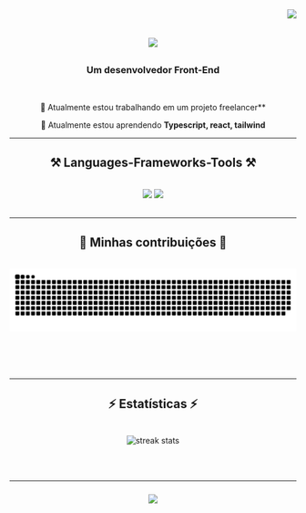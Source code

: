 <img align="right" src="https://visitor-badge.laobi.icu/badge?page_id=artur-debv.artur-debv" />

<h1 align="center">
    <img src="https://readme-typing-svg.herokuapp.com/?font=Righteous&size=35&center=true&vCenter=true&width=500&height=70&duration=4000&lines=olá!+👋;+me+chamo+Artur+Huber!;" />
</h1>

<h3 align="center">Um desenvolvedor Front-End</h3>

<br/>

<div align="center">
 
 🔭 Atualmente estou trabalhando em um projeto freelancer**
 
 🌱 Atualmente estou aprendendo **Typescript, react, tailwind**

 </div>
 


 <hr/>
 
<h2 align="center">⚒️ Languages-Frameworks-Tools ⚒️</h2>
<br/>
<div align="center">
    <img src="https://skillicons.dev/icons?i=react,bootstrap,html,css,vscode,github,figma,tailwind,git" />
    <img src="https://skillicons.dev/icons?i=nodejsjavascript,typescript,firebase,mysql," /><br>
</div>

<br/>
<hr/>

<div align="center">
  <h2>🐍 Minhas contribuições 🐍</h2>
  <br>
  <img alt="snake eating my contributions" src="https://raw.githubusercontent.com/salesp07/salesp07/output/github-contribution-grid-snake-dark.svg" />
  
  <br/><br/><br/>
</div>

<hr/>

<h2 align="center">⚡ Estatísticas ⚡</h2>
<br>
<div align=center>
  <img width=390 src="https://streak-stats.demolab.com/?user=artur-debv&count_private=true&theme=react&border_radius=10" alt="streak stats"/>
  <br/>
</div>

<br/><br/>
<hr/>

<h3 align="center">
    <img src="https://readme-typing-svg.herokuapp.com/?font=Righteous&size=25&center=true&vCenter=true&width=500&height=70&duration=4000&lines=Obrigado+pela+visita!+✌️;+Shoot+me+a+message+on+Linkedin!;I'm+always+down+to+collab+:)">
</h3>

<br/>

